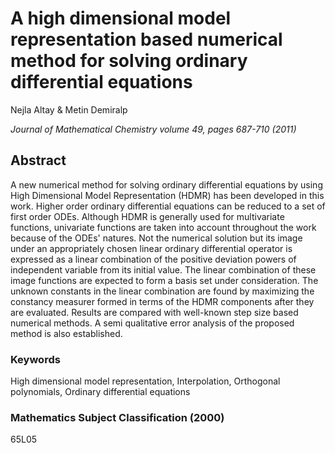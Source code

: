 <h1>A high dimensional model representation based numerical method for solving ordinary differential equations
</h1> 
<p>Nejla Altay & Metin Demiralp </p>
<p><i>Journal of Mathematical Chemistry volume 49, pages 687-710 (2011)</i></p>

<h2>Abstract</h2>
<p>
A new numerical method for solving ordinary differential equations by using High Dimensional Model Representation
(HDMR) has been developed in this work. Higher order ordinary differential equations can be reduced to a set of first order ODEs. 
Although HDMR is generally used for multivariate functions, univariate functions are taken into account throughout the work because of the ODEs' natures. Not the numerical solution but its image under an appropriately chosen linear ordinary differential operator is expressed as a linear combination of the positive deviation powers of independent variable from  its initial value. The linear combination of these image functions are expected to form a basis set under consideration. The unknown constants in the linear combination are found by maximizing the constancy measurer formed in terms of the HDMR components after they are evaluated. Results are compared with well-known step size based numerical methods. A semi qualitative error analysis of the proposed method is also established.
</p>

<h3> Keywords </h3>
High dimensional model representation, Interpolation, Orthogonal polynomials, Ordinary differential equations

<h3>Mathematics Subject Classification (2000) </h3>
65L05



